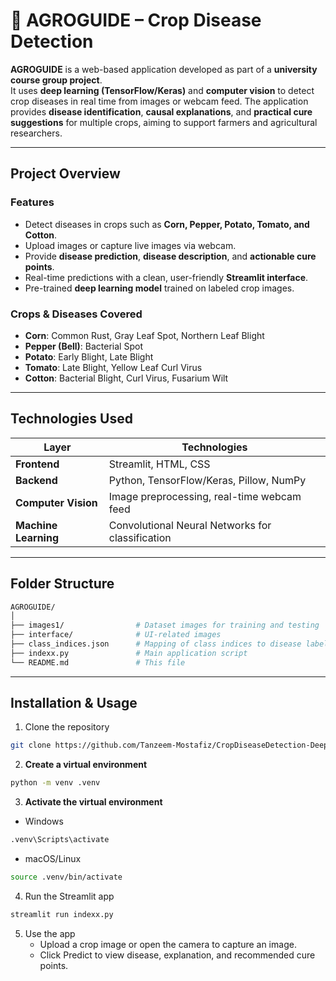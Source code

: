 # 🌱 AGROGUIDE – Crop Disease Detection

**AGROGUIDE** is a web-based application developed as part of a **university course group project**.  
It uses **deep learning (TensorFlow/Keras)** and **computer vision** to detect crop diseases in real time from images or webcam feed. The application provides **disease identification**, **causal explanations**, and **practical cure suggestions** for multiple crops, aiming to support farmers and agricultural researchers.

---

## Project Overview

### Features
- Detect diseases in crops such as **Corn, Pepper, Potato, Tomato, and Cotton**.  
- Upload images or capture live images via webcam.  
- Provide **disease prediction**, **disease description**, and **actionable cure points**.  
- Real-time predictions with a clean, user-friendly **Streamlit interface**.  
- Pre-trained **deep learning model** trained on labeled crop images.

### Crops & Diseases Covered
- **Corn**: Common Rust, Gray Leaf Spot, Northern Leaf Blight  
- **Pepper (Bell)**: Bacterial Spot  
- **Potato**: Early Blight, Late Blight  
- **Tomato**: Late Blight, Yellow Leaf Curl Virus  
- **Cotton**: Bacterial Blight, Curl Virus, Fusarium Wilt  

---

## Technologies Used

| Layer | Technologies |
|-------|---------------|
| **Frontend** | Streamlit, HTML, CSS |
| **Backend** | Python, TensorFlow/Keras, Pillow, NumPy |
| **Computer Vision** | Image preprocessing, real-time webcam feed |
| **Machine Learning** | Convolutional Neural Networks for classification |

---

## Folder Structure
```bash
AGROGUIDE/
│
├── images1/                # Dataset images for training and testing
├── interface/              # UI-related images
├── class_indices.json      # Mapping of class indices to disease labels
├── indexx.py               # Main application script
└── README.md               # This file
```

---

## Installation & Usage
1. Clone the repository
```bash
git clone https://github.com/Tanzeem-Mostafiz/CropDiseaseDetection-DeepLearning-CNN-Streamlit-App
```
2. **Create a virtual environment**
```bash
python -m venv .venv
```
3. **Activate the virtual environment**
 - Windows
```bash
.venv\Scripts\activate
```
 - macOS/Linux
```bash
source .venv/bin/activate
```
4. Run the Streamlit app
```bash
streamlit run indexx.py
```
5. Use the app
   - Upload a crop image or open the camera to capture an image.
   - Click Predict to view disease, explanation, and recommended cure points.



